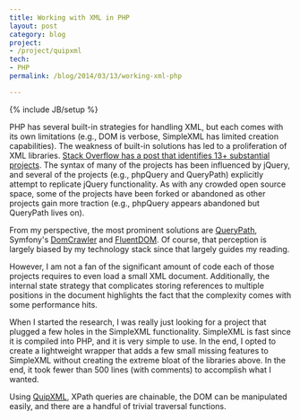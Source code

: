 ```yaml
---
title: Working with XML in PHP
layout: post
category: blog
project:
- /project/quipxml
tech:
- PHP
permalink: /blog/2014/03/13/working-xml-php

---
```

{% include JB/setup %}
<div id="node-326" class="node node-blog node-promoted">
  <div class="content clearfix">
    <div class="field field-name-body field-type-text-with-summary field-label-hidden"><div class="field-items"><div class="field-item even"><p>PHP has several built-in strategies for handling XML, but each comes with its own limitations (e.g., DOM is verbose, SimpleXML has limited creation capabilities). The weakness of built-in solutions has led to a proliferation of XML libraries. <a href="http://stackoverflow.com/questions/3577641/how-do-you-parse-and-process-html-xml-in-php">Stack Overflow has a post that identifies 13+ substantial projects</a>. The syntax of many of the projects has been influenced by jQuery, and several of the projects (e.g., phpQuery and QueryPath) explicitly attempt to replicate jQuery functionality. As with any crowded open source space, some of the projects have been forked or abandoned as other projects gain more traction (e.g., phpQuery appears abandoned but QueryPath lives on).</p>
<p>From my perspective, the most prominent solutions are <a href="http://querypath.org/">QueryPath</a>, Symfony's <a href="http://symfony.com/doc/current/components/dom_crawler.html">DomCrawler</a> and <a href="http://fluentdom.org">FluentDOM</a>. Of course, that perception is largely biased by my technology stack since that largely guides my reading.</p>
<p>However, I am not a fan of the significant amount of code each of those projects requires to even load a small XML document. Additionally, the internal state strategy that complicates storing references to multiple positions in the document highlights the fact that the complexity comes with some performance hits.</p>
<p>When I started the research, I was really just looking for a project that plugged a few holes in the SimpleXML functionality. SimpleXML is fast since it is compiled into PHP, and it is very simple to use. In the end, I opted to create a lightweight wrapper that adds a few small missing features to SimpleXML without creating the extreme bloat of the libraries above. In the end, it took fewer than 500 lines (with comments) to accomplish what I wanted.</p>
<p>Using <a href="/project/quipxml">QuipXML</a>, XPath queries are chainable, the DOM can be manipulated easily, and there are a handful of trivial traversal functions.</p>
</div></div></div>  </div>
</div>
